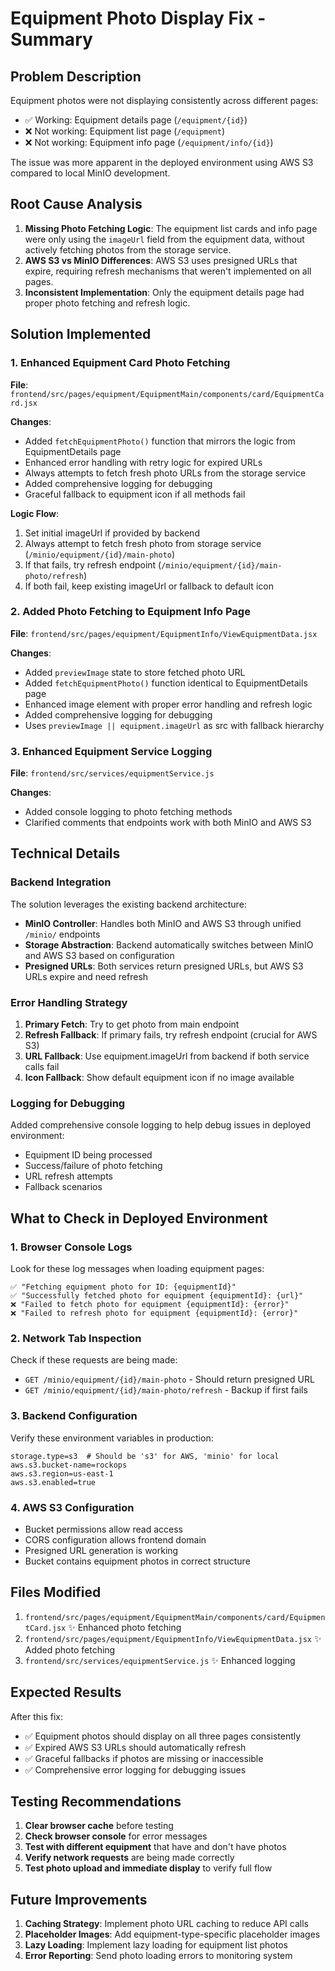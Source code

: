 # Equipment Photo Display Fix - Summary

## Problem Description
Equipment photos were not displaying consistently across different pages:
- ✅ Working: Equipment details page (`/equipment/{id}`) 
- ❌ Not working: Equipment list page (`/equipment`)
- ❌ Not working: Equipment info page (`/equipment/info/{id}`)

The issue was more apparent in the deployed environment using AWS S3 compared to local MinIO development.

## Root Cause Analysis
1. **Missing Photo Fetching Logic**: The equipment list cards and info page were only using the `imageUrl` field from the equipment data, without actively fetching photos from the storage service.
2. **AWS S3 vs MinIO Differences**: AWS S3 uses presigned URLs that expire, requiring refresh mechanisms that weren't implemented on all pages.
3. **Inconsistent Implementation**: Only the equipment details page had proper photo fetching and refresh logic.

## Solution Implemented

### 1. Enhanced Equipment Card Photo Fetching
**File**: `frontend/src/pages/equipment/EquipmentMain/components/card/EquipmentCard.jsx`

**Changes**:
- Added `fetchEquipmentPhoto()` function that mirrors the logic from EquipmentDetails page
- Enhanced error handling with retry logic for expired URLs
- Always attempts to fetch fresh photo URLs from the storage service
- Added comprehensive logging for debugging
- Graceful fallback to equipment icon if all methods fail

**Logic Flow**:
1. Set initial imageUrl if provided by backend
2. Always attempt to fetch fresh photo from storage service (`/minio/equipment/{id}/main-photo`)
3. If that fails, try refresh endpoint (`/minio/equipment/{id}/main-photo/refresh`)
4. If both fail, keep existing imageUrl or fallback to default icon

### 2. Added Photo Fetching to Equipment Info Page
**File**: `frontend/src/pages/equipment/EquipmentInfo/ViewEquipmentData.jsx`

**Changes**:
- Added `previewImage` state to store fetched photo URL
- Added `fetchEquipmentPhoto()` function identical to EquipmentDetails page
- Enhanced image element with proper error handling and refresh logic
- Added comprehensive logging for debugging
- Uses `previewImage || equipment.imageUrl` as src with fallback hierarchy

### 3. Enhanced Equipment Service Logging
**File**: `frontend/src/services/equipmentService.js`

**Changes**:
- Added console logging to photo fetching methods
- Clarified comments that endpoints work with both MinIO and AWS S3

## Technical Details

### Backend Integration
The solution leverages the existing backend architecture:
- **MinIO Controller**: Handles both MinIO and AWS S3 through unified `/minio/` endpoints
- **Storage Abstraction**: Backend automatically switches between MinIO and AWS S3 based on configuration
- **Presigned URLs**: Both services return presigned URLs, but AWS S3 URLs expire and need refresh

### Error Handling Strategy
1. **Primary Fetch**: Try to get photo from main endpoint
2. **Refresh Fallback**: If primary fails, try refresh endpoint (crucial for AWS S3)
3. **URL Fallback**: Use equipment.imageUrl from backend if both service calls fail
4. **Icon Fallback**: Show default equipment icon if no image available

### Logging for Debugging
Added comprehensive console logging to help debug issues in deployed environment:
- Equipment ID being processed
- Success/failure of photo fetching
- URL refresh attempts
- Fallback scenarios

## What to Check in Deployed Environment

### 1. Browser Console Logs
Look for these log messages when loading equipment pages:
```
✅ "Fetching equipment photo for ID: {equipmentId}"
✅ "Successfully fetched photo for equipment {equipmentId}: {url}"
❌ "Failed to fetch photo for equipment {equipmentId}: {error}"
❌ "Failed to refresh photo for equipment {equipmentId}: {error}"
```

### 2. Network Tab Inspection
Check if these requests are being made:
- `GET /minio/equipment/{id}/main-photo` - Should return presigned URL
- `GET /minio/equipment/{id}/main-photo/refresh` - Backup if first fails

### 3. Backend Configuration
Verify these environment variables in production:
```properties
storage.type=s3  # Should be 's3' for AWS, 'minio' for local
aws.s3.bucket-name=rockops
aws.s3.region=us-east-1
aws.s3.enabled=true
```

### 4. AWS S3 Configuration
- Bucket permissions allow read access
- CORS configuration allows frontend domain
- Presigned URL generation is working
- Bucket contains equipment photos in correct structure

## Files Modified
1. `frontend/src/pages/equipment/EquipmentMain/components/card/EquipmentCard.jsx` ✨ Enhanced photo fetching
2. `frontend/src/pages/equipment/EquipmentInfo/ViewEquipmentData.jsx` ✨ Added photo fetching  
3. `frontend/src/services/equipmentService.js` ✨ Enhanced logging

## Expected Results
After this fix:
- ✅ Equipment photos should display on all three pages consistently
- ✅ Expired AWS S3 URLs should automatically refresh
- ✅ Graceful fallbacks if photos are missing or inaccessible
- ✅ Comprehensive error logging for debugging issues

## Testing Recommendations
1. **Clear browser cache** before testing
2. **Check browser console** for error messages
3. **Test with different equipment** that have and don't have photos
4. **Verify network requests** are being made correctly
5. **Test photo upload and immediate display** to verify full flow

## Future Improvements
1. **Caching Strategy**: Implement photo URL caching to reduce API calls
2. **Placeholder Images**: Add equipment-type-specific placeholder images
3. **Lazy Loading**: Implement lazy loading for equipment list photos
4. **Error Reporting**: Send photo loading errors to monitoring system

